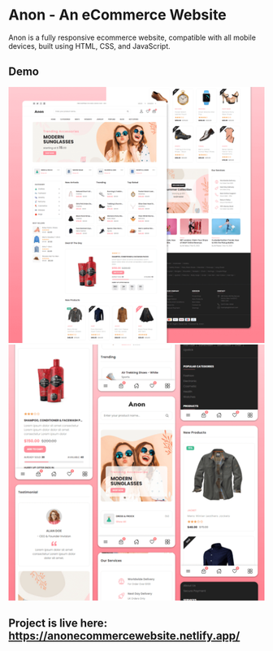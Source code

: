 # Anon - An eCommerce Website

Anon is a fully responsive ecommerce website, compatible with all mobile devices, built using HTML, CSS, and JavaScript.

## Demo

![Anon Desktop Demo](./website-demo-image/desktop.png "Desktop Demo")
![Anon Mobile Demo](./website-demo-image/mobile.png "Mobile Demo")


## Project is live here: <https://anonecommercewebsite.netlify.app/>
